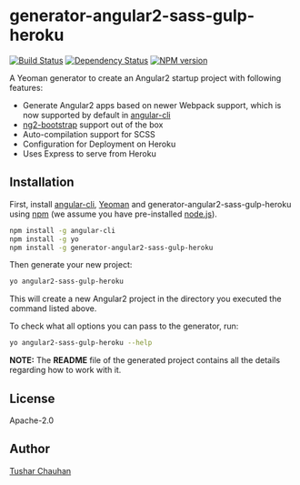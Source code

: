# generator-angular2-sass-gulp-heroku

[![Build Status][travis-image]][travis-url]
[![Dependency Status][daviddm-image]][daviddm-url]
[![NPM version][npm-image]][npm-url]

A Yeoman generator to create an Angular2 startup project with following features:
* Generate Angular2 apps based on newer Webpack support, which is now supported by default in [angular-cli](https://github.com/angular/angular-cli)
* [ng2-bootstrap](https://github.com/valor-software/ng2-bootstrap) support out of the box
* Auto-compilation support for SCSS
* Configuration for Deployment on Heroku
* Uses Express to serve from Heroku

## Installation

First, install [angular-cli](https://github.com/angular/angular-cli), [Yeoman](http://yeoman.io) and generator-angular2-sass-gulp-heroku using [npm](https://www.npmjs.com/) (we assume you have pre-installed [node.js](https://nodejs.org/)).

```bash
npm install -g angular-cli
npm install -g yo
npm install -g generator-angular2-sass-gulp-heroku
```

Then generate your new project:

```sh
yo angular2-sass-gulp-heroku
```
This will create a new Angular2 project in the directory you executed the command listed above.

To check what all options you can pass to the generator, run:

```sh
yo angular2-sass-gulp-heroku --help
```

**NOTE:** The **README** file of the generated project contains all the details regarding how to work with it.

## License
Apache-2.0

## Author
[Tushar Chauhan](https://github.com/tushar-chauhan)


[npm-image]: https://badge.fury.io/js/generator-angular2-sass-gulp-heroku.svg
[npm-url]: https://npmjs.org/package/generator-angular2-sass-gulp-heroku
[travis-image]: https://travis-ci.org/tushar-chauhan/generator-angular2-sass-gulp-heroku.svg?branch=master
[travis-url]: https://travis-ci.org/tushar-chauhan/generator-angular2-sass-gulp-heroku
[daviddm-image]: https://david-dm.org/tushar-chauhan/generator-angular2-sass-gulp-heroku.svg?theme=shields.io
[daviddm-url]: https://david-dm.org/tushar-chauhan/generator-angular2-sass-gulp-heroku
